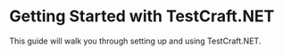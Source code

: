 # Getting Started with TestCraft.NET

This guide will walk you through setting up and using TestCraft.NET.
